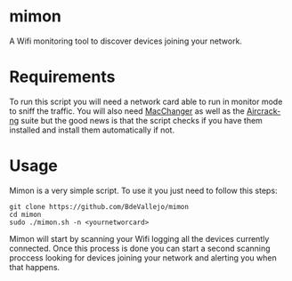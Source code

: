# mimon
A Wifi monitoring tool to discover devices joining your network. 

# Requirements

To run this script you will need a network card able to run in monitor mode to sniff the traffic. You will also need [MacChanger](https://github.com/alobbs/macchanger) as well as the [Aircrack-ng](https://github.com/aircrack-ng/aircrack-ng) suite but the good news is that the script checks if you have them installed and install them automatically if not.


# Usage

Mimon is a very simple script. To use it you just need to follow this steps:
```
git clone https://github.com/BdeVallejo/mimon
cd mimon
sudo ./mimon.sh -n <yournetworcard> 
```
Mimon will start by scanning your Wifi logging all the devices currently connected. Once this process is done you can start a second scanning proccess looking for devices joining your network and alerting you when that happens.





